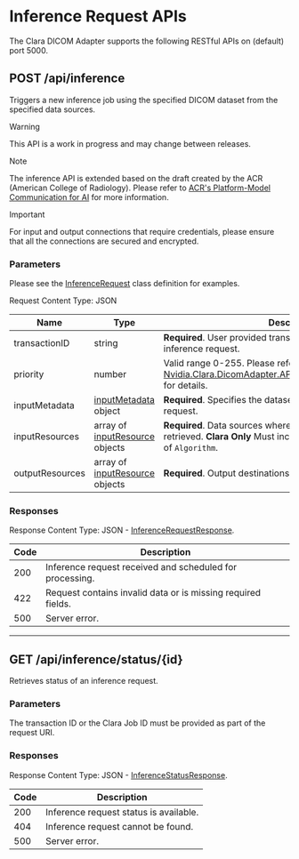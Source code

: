 # Inference Request APIs

The Clara DICOM Adapter supports the following RESTful APIs on (default) port 5000.

## POST /api/inference

Triggers a new inference job using the specified DICOM dataset from the specified data sources.

> [!Warning]
> This API is a work in progress and may change between releases.

> [!Note]
> The inference API is extended based on the draft created by the ACR (American College of Radiology).
> Please refer to [ACR's Platform-Model Communication for AI](https://www.acrdsi.org/-/media/DSI/Files/ACR-DSI-Model-API.pdf)
> for more information.

> [!IMPORTANT]
> For input and output connections that require credentials, please ensure that all the connections are secured and encrypted.

### Parameters

Please see the [InferenceRequest](xref:Nvidia.Clara.DicomAdapter.API.Rest.InferenceRequest) class
definition for examples.

Request Content Type: JSON

| Name            | Type                                                                                                | Description                                                                                                                                                                       |
| --------------- | --------------------------------------------------------------------------------------------------- | --------------------------------------------------------------------------------------------------------------------------------------------------------------------------------- |
| transactionID   | string                                                                                              | **Required**. User provided transaction ID for correlating an inference request.                                                                                                  |
| priority        | number                                                                                              | Valid range 0-255. Please refer to [Nvidia.Clara.DicomAdapter.API.Rest.InferenceRequest.Priority](xref:Nvidia.Clara.DicomAdapter.API.Rest.InferenceRequest.Priority) for details. |
| inputMetadata   | [inputMetadata](xref:Nvidia.Clara.DicomAdapter.API.Rest.InferenceRequestMetadata) object            | **Required**. Specifies the dataset associated with the inference request.                                                                                                        |
| inputResources  | array of [inputResource](xref:Nvidia.Clara.DicomAdapter.API.Rest.RequestInputDataResource) objects  | **Required**. Data sources where the specified dataset to be retrieved. **Clara Only** Must include one `interface` that is type of `Algorithm`.                                  |
| outputResources | array of [inputResource](xref:Nvidia.Clara.DicomAdapter.API.Rest.RequestOutputDataResource) objects | **Required**. Output destinations where results are exported to.                                                                                                                  |

### Responses

Response Content Type: JSON - [InferenceRequestResponse](xref:Nvidia.Clara.DicomAdapter.API.Rest.InferenceRequestResponse).

| Code | Description                                                  |
| ---- | ------------------------------------------------------------ |
| 200  | Inference request received and scheduled for processing.     |
| 422  | Request contains invalid data or is missing required fields. |
| 500  | Server error.                                                |

---

## GET /api/inference/status/{id}

Retrieves status of an inference request.

### Parameters

The transaction ID or the Clara Job ID must be provided as part of the request URI.

### Responses

Response Content Type: JSON - [InferenceStatusResponse](xref:Nvidia.Clara.DicomAdapter.API.Rest.InferenceStatusResponse).

| Code | Description                            |
| ---- | -------------------------------------- |
| 200  | Inference request status is available. |
| 404  | Inference request cannot be found.     |
| 500  | Server error.                          |

